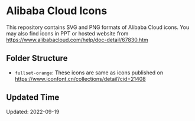# Alibaba Cloud Icons
This repository contains SVG and PNG formats of Alibaba Cloud icons. You may also find icons in PPT or hosted website from https://www.alibabacloud.com/help/doc-detail/67830.htm


## Folder Structure
- `fullset-orange`: These icons are same as icons published on https://www.iconfont.cn/collections/detail?cid=21408

## Updated Time
Updated: 2022-09-19
